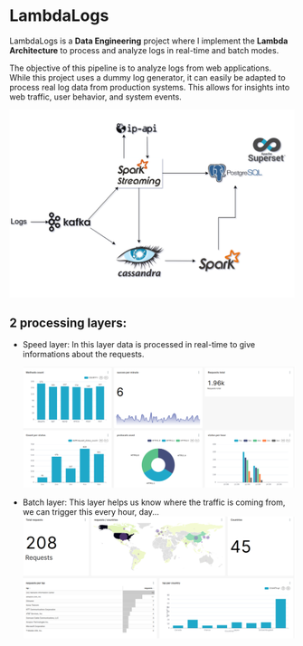 # LambdaLogs

LambdaLogs is a **Data Engineering** project where I implement the **Lambda Architecture** to process and analyze logs in real-time and batch modes.

The objective of this pipeline is to analyze logs from web applications. While this project uses a dummy log generator, it can easily be adapted to process real log data from production systems. This allows for insights into web traffic, user behavior, and system events.

![img/lambdalogs.png](img/lambdalogs.png)

## 2 processing layers:

- Speed layer: 
    In this layer data is processed in real-time to give informations about the requests.   
    
    ![img/realTimeDashboard.png](img/realTimeDashboard.png)

- Batch layer: 
    This layer helps us know where the traffic is coming from, we can trigger this every hour, day... 
    ![img/batchDashboard.png](img/batchDashboard.png)